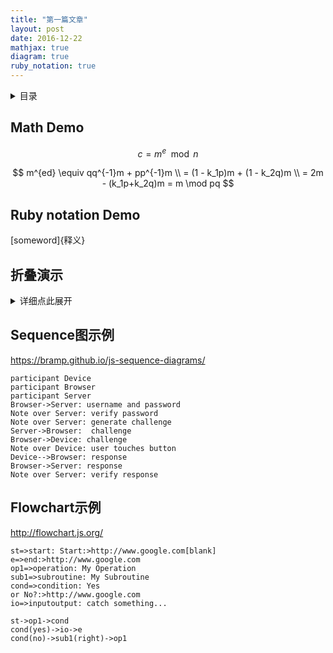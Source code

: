 ```yaml
---
title: "第一篇文章"
layout: post
date: 2016-12-22
mathjax: true
diagram: true
ruby_notation: true
---
```


<details markdown="1"><summary>目录</summary>
* TOC
{:toc}
</details>

## Math Demo

$$ c = m^e \mod n $$

$$
 m^{ed} \equiv qq^{-1}m + pp^{-1}m  \\
   = (1 - k_1p)m + (1 - k_2q)m  \\
   = 2m - (k_1p+k_2q)m = m \mod pq 
$$


## Ruby notation Demo

[someword]{释义}


## 折叠演示

<details markdown="1"><summary>详细点此展开</summary>

```python
import sys
print "hello"
```
</details>

## Sequence图示例

<https://bramp.github.io/js-sequence-diagrams/>

```sequence
participant Device
participant Browser
participant Server
Browser->Server: username and password
Note over Server: verify password
Note over Server: generate challenge
Server->Browser:  challenge
Browser->Device: challenge
Note over Device: user touches button
Device-->Browser: response
Browser->Server: response
Note over Server: verify response
```

## Flowchart示例

<http://flowchart.js.org/>

```flowchart
st=>start: Start:>http://www.google.com[blank]
e=>end:>http://www.google.com
op1=>operation: My Operation
sub1=>subroutine: My Subroutine
cond=>condition: Yes
or No?:>http://www.google.com
io=>inputoutput: catch something...

st->op1->cond
cond(yes)->io->e
cond(no)->sub1(right)->op1
```
